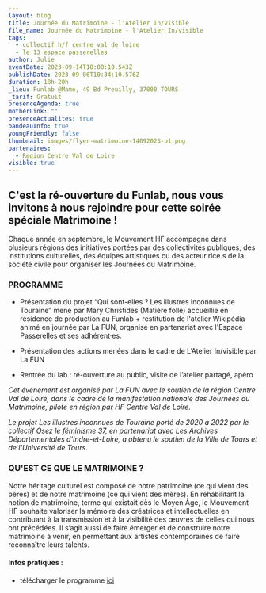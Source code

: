 ```yaml
---
layout: blog
title: Journée du Matrimoine - l'Atelier In/visible
file_name: Journée du Matrimoine - l'Atelier In/visible
tags:
  - collectif h/f centre val de loire
  - le 13 espace passerelles
author: Julie
eventDate: 2023-09-14T18:00:10.543Z
publishDate: 2023-09-06T10:34:10.576Z
duration: 18h-20h
_lieu: Funlab @Mame, 49 Bd Preuilly, 37000 TOURS
_tarif: Gratuit
presenceAgenda: true
motherLink: ""
presenceActualites: true
bandeauInfo: true
youngFriendly: false
thumbnail: images/flyer-matrimoine-14092023-p1.png
partenaires:
  - Region Centre Val de Loire
visible: true
---
```

## C'est la ré-ouverture du Funlab, nous vous invitons à nous rejoindre pour cette soirée spéciale Matrimoine !

Chaque année en septembre, le Mouvement HF accompagne dans plusieurs régions des initiatives portées par des collectivités publiques, des institutions culturelles, des équipes artistiques ou des acteur·rice.s de la société civile pour organiser les Journées du Matrimoine.


### PROGRAMME

* Présentation du projet “Qui sont-elles ? Les illustres inconnues de Touraine” mené par Mary Christides (Matière folle) accueillie en résidence de production au Funlab + restitution de l'atelier Wikipédia animé en journée par La FUN, organisé en partenariat avec l'Espace Passerelles et ses adhérent·es.

* Présentation des actions menées dans le cadre de L’Atelier In/visible par La FUN

* Rentrée du lab : ré-ouverture au public, visite de l’atelier partagé, apéro


*Cet événement est organisé par La FUN avec le soutien de la région Centre Val de Loire, dans le cadre de la manifestation nationale des Journées du Matrimoine, piloté en région par HF Centre Val de Loire.*

*Le projet Les illustres inconnues de Touraine porté de 2020 à 2022 par le collectif Osez le féminisme 37, en partenariat avec Les Archives Départementales d’Indre-et-Loire, a obtenu le soutien de la Ville de Tours et de l'Université de Tours.*


### QU'EST CE QUE LE MATRIMOINE ?

Notre héritage culturel est composé de notre patrimoine (ce qui vient des pères) et de notre matrimoine (ce qui vient des mères). En réhabilitant la notion de matrimoine, terme qui existait dès le Moyen Âge, le Mouvement HF souhaite valoriser la mémoire des créatrices et intellectuelles en contribuant à la transmission et à la visibilité des œuvres de celles qui nous ont précédées. Il s’agit aussi de faire émerger et de construire notre matrimoine à venir, en permettant aux artistes contemporaines de faire reconnaître leurs talents.

#### Infos pratiques : 
* télécharger le programme [ici](https://fabmanager.lafun.fr/uploads/event_file/437/flyer-matrimoine-14092023.pdf)